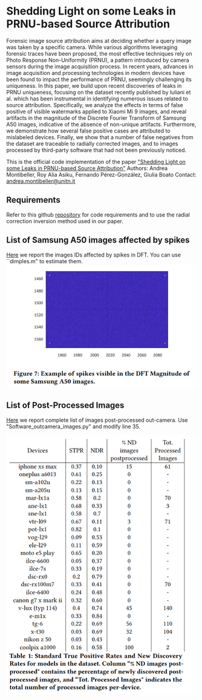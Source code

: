 # Shedding Light on some Leaks in PRNU-based Source Attribution

Forensic image source attribution aims at deciding whether a query
image was taken by a specific camera. While various algorithms
leveraging forensic traces have been proposed, the most effective
techniques rely on Photo Response Non-Uniformity (PRNU), a pattern introduced by camera sensors during the image acquisition
process. In recent years, advances in image acquisition and processing technologies in modern devices have been found to impact
the performance of PRNU, seemingly challenging its uniqueness.
In this paper, we build upon recent discoveries of leaks in PRNU
uniqueness, focusing on the dataset recently published by Iuliani
et al. which has been instrumental in identifying numerous issues
related to source attribution. Specifically, we analyze the effects in
terms of false positive of visible watermarks applied to Xiaomi Mi 9
images, and reveal artifacts in the magnitude of the Discrete Fourier
Transform of Samsung A50 images, indicative of the absence of
non-unique artifacts. Furthermore, we demonstrate how several
false positive cases are attributed to mislabeled devices. Finally, we
show that a number of false negatives from the dataset are traceable
to radially corrected images, and to images processed by third-party
software that had not been previously noticed.

This is the official code implementation of the paper ["Shedding Light on some Leaks in PRNU-based Source Attribution"](https://dl.acm.org/doi/pdf/10.1145/3658664.3659654)
Authors: Andrea Montibeller, Roy Alia Asiku, Fernando Pérez-González, Giulia Boato
Contact: andrea.montibeller@unitn.it

## Requirements

Refer to this github [repository]("https://github.com/AMontiB/AdaptivePRNUCameraAttribution") for code requirements and to use the radial correction inversion method used in our paper.

## List of Samsung A50 images affected by spikes
[Here]("") we report the images IDs affected by spikes in DFT. You can use ``dimples.m" to estimate them.
![Spikes](https://github.com/AMontiB/PRNULeaks/blob/main/figures/Samsung_A50_spikes.png?raw=true)

## List of Post-Processed Images
[Here]("https://github.com/AMontiB/AdaptivePRNUCameraAttribution/blob/main/list_postprocessed_dev") we report complete list of images post-processed out-camera. Use "Software_outcamera_images.py" and modify line 35.


![Table](https://github.com/AMontiB/PRNULeaks/blob/main/figures/STPR_vs_NDR.png?raw=true)

